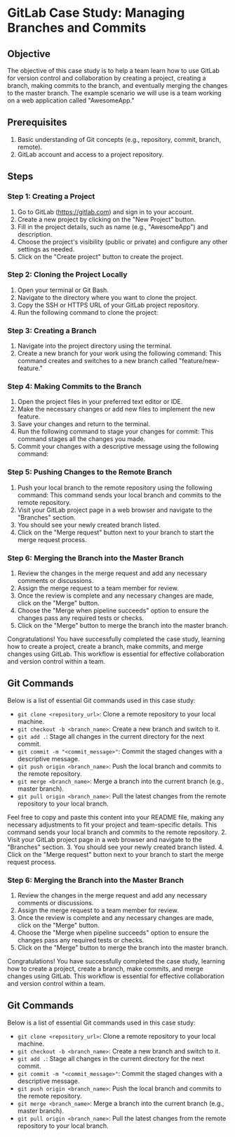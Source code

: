 # GitLab Case Study: Managing Branches and Commits

## Objective
The objective of this case study is to help a team learn how to use GitLab for version control and collaboration by creating a project, creating a branch, making commits to the branch, and eventually merging the changes to the master branch. The example scenario we will use is a team working on a web application called "AwesomeApp."

## Prerequisites
1. Basic understanding of Git concepts (e.g., repository, commit, branch, remote).
2. GitLab account and access to a project repository.

## Steps

### Step 1: Creating a Project
1. Go to GitLab (https://gitlab.com) and sign in to your account.
2. Create a new project by clicking on the "New Project" button.
3. Fill in the project details, such as name (e.g., "AwesomeApp") and description.
4. Choose the project's visibility (public or private) and configure any other settings as needed.
5. Click on the "Create project" button to create the project.

### Step 2: Cloning the Project Locally
1. Open your terminal or Git Bash.
2. Navigate to the directory where you want to clone the project.
3. Copy the SSH or HTTPS URL of your GitLab project repository.
4. Run the following command to clone the project:

### Step 3: Creating a Branch
1. Navigate into the project directory using the terminal.
2. Create a new branch for your work using the following command:
This command creates and switches to a new branch called "feature/new-feature."

### Step 4: Making Commits to the Branch
1. Open the project files in your preferred text editor or IDE.
2. Make the necessary changes or add new files to implement the new feature.
3. Save your changes and return to the terminal.
4. Run the following command to stage your changes for commit:
This command stages all the changes you made.
5. Commit your changes with a descriptive message using the following command:

### Step 5: Pushing Changes to the Remote Branch
1. Push your local branch to the remote repository using the following command:
This command sends your local branch and commits to the remote repository.
2. Visit your GitLab project page in a web browser and navigate to the "Branches" section.
3. You should see your newly created branch listed.
4. Click on the "Merge request" button next to your branch to start the merge request process.

### Step 6: Merging the Branch into the Master Branch
1. Review the changes in the merge request and add any necessary comments or discussions.
2. Assign the merge request to a team member for review.
3. Once the review is complete and any necessary changes are made, click on the "Merge" button.
4. Choose the "Merge when pipeline succeeds" option to ensure the changes pass any required tests or checks.
5. Click on the "Merge" button to merge the branch into the master branch.

Congratulations! You have successfully completed the case study, learning how to create a project, create a branch, make commits, and merge changes using GitLab. This workflow is essential for effective collaboration and version control within a team.

## Git Commands

Below is a list of essential Git commands used in this case study:

- `git clone <repository_url>`: Clone a remote repository to your local machine.
- `git checkout -b <branch_name>`: Create a new branch and switch to it.
- `git add .`: Stage all changes in the current directory for the next commit.
- `git commit -m "<commit_message>"`: Commit the staged changes with a descriptive message.
- `git push origin <branch_name>`: Push the local branch and commits to the remote repository.
- `git merge <branch_name>`: Merge a branch into the current branch (e.g., master branch).
- `git pull origin <branch_name>`: Pull the latest changes from the remote repository to your local branch.

Feel free to copy and paste this content into your README file, making any necessary adjustments to fit your project and team-specific details.
This command sends your local branch and commits to the remote repository.
2. Visit your GitLab project page in a web browser and navigate to the "Branches" section.
3. You should see your newly created branch listed.
4. Click on the "Merge request" button next to your branch to start the merge request process.

### Step 6: Merging the Branch into the Master Branch
1. Review the changes in the merge request and add any necessary comments or discussions.
2. Assign the merge request to a team member for review.
3. Once the review is complete and any necessary changes are made, click on the "Merge" button.
4. Choose the "Merge when pipeline succeeds" option to ensure the changes pass any required tests or checks.
5. Click on the "Merge" button to merge the branch into the master branch.

Congratulations! You have successfully completed the case study, learning how to create a project, create a branch, make commits, and merge changes using GitLab. This workflow is essential for effective collaboration and version control within a team.

## Git Commands

Below is a list of essential Git commands used in this case study:

- `git clone <repository_url>`: Clone a remote repository to your local machine.
- `git checkout -b <branch_name>`: Create a new branch and switch to it.
- `git add .`: Stage all changes in the current directory for the next commit.
- `git commit -m "<commit_message>"`: Commit the staged changes with a descriptive message.
- `git push origin <branch_name>`: Push the local branch and commits to the remote repository.
- `git merge <branch_name>`: Merge a branch into the current branch (e.g., master branch).
- `git pull origin <branch_name>`: Pull the latest changes from the remote repository to your local branch.

